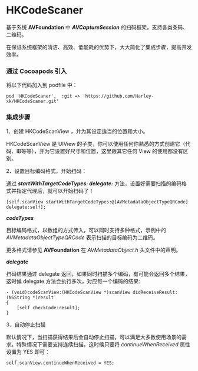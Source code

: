 # HKCodeScaner
基于系统 **AVFoundation** 中 ***AVCaptureSession*** 的扫码框架，支持各类条码、二维码。

在保证系统框架的清洁、高效、低能耗的优势下，大大简化了集成步骤，提高开发效率。

### 通过 Cocoapods 引入
将以下代码加入到 podfile 中：
```
pod 'HKCodeScaner',  :git => 'https://github.com/Harley-xk/HKCodeScaner.git'
```

### 集成步骤
1、创建 HKCodeScanView ，并为其设定适当的位置和大小。

HKCodeScanView 是 UIView 的子类，你可以使用任何你熟悉的方式创建它（代码、IB等等），并为它设置好尺寸和位置，这里跟其它任何 View 的使用都没有区别。

2、设置目标编码格式，开始扫码：

通过 ***startWithTargetCodeTypes: delegate:*** 方法，设置好需要扫描的编码格式并指定代理后，就可以开始扫码了！

```
[self.scanView startWithTargetCodeTypes:@[AVMetadataObjectTypeQRCode] delegate:self];
```
***codeTypes*** 

目标编码格式，以数组的方式传入，可以同时支持多种格式，示例中的 *AVMetadataObjectTypeQRCode* 表示扫描的目标编码为二维码。

更多格式请参见 **AVFoundation** 在 *AVMetadataObject.h* 头文件中的声明。

***delegate*** 

扫码结果通过 delegate 返回，如果同时扫描多个编码，有可能会返回多个结果，这时候 delegate 方法会执行多次，对应每一个编码的结果:

```
- (void)codeScanView:(HKCodeScanView *)scanView didReceiveResult:(NSString *)result
{
    [self checkCode:result];
}
```

3、自动停止扫描

默认情况下，当扫描获得结果后会自动停止扫描，可以满足大多数使用场景的需求。特殊情况下需要支持连续扫描，这时候只要将 *continueWhenReceived* 属性设置为 YES 即可：

```
self.scanView.continueWhenReceived = YES;
```


